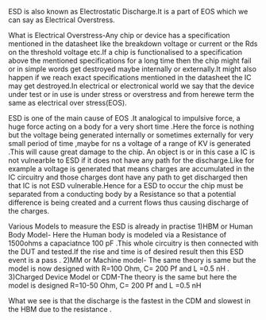 ESD is also known as Electrostatic Discharge.It is a part of EOS which we can say as Electrical Overstress.

What is Electrical Overstress-Any chip or device has a specification mentioned in the datasheet like the breakdown voltage or current or the Rds on the threshold voltage etc.If a chip is functionalised to a specification above the mentioned specifications for a long time then the chip might fail or in simple words get destroyed maybe internally or externally.It might also happen if we reach exact specifications mentioned in the datasheet the IC may get destroyed.In electrical or electronical world we say that the device under test or in use is under stress or overstress and from herewe term the same as electrical over stress(EOS). 

ESD is one of the main cause of EOS .It analogical to impulsive force, a huge force acting on a body for a very short time .Here the force is nothing but the voltage being generated internally or sometimes externally for very small period of time ,maybe for ns a voltage of a range of KV is generated .This will cause great damage to the chip.
An object is or in this case a IC is not vulnearble to ESD if it does not have any path for the discharge.Like for example a voltage is generated that means charges are accumulated in the IC circuitry and those charges dont have any path to get discharged then that IC is not ESD vulnerable.Hence for a ESD to occur the chip must be separated from a conducting body by a Resistance so that a potential difference is being created and a current flows thus causing discharge of the charges.

Various Models to measure the ESD is already in practise
1)HBM or Human Body Model- Here the Human body is modeled via a Resistance of 1500ohms a capaciatnce 100 pF .This whole circuitry is then connected with the DUT and tested.If the rise and time is of desired result then this ESD event is a pass .
2)MM or Machine model- The same theory is same but the model is now designed with R=100 Ohm, C= 200 Pf and L =0.5 nH .
3)Charged Device Model or CDM-The theory is the same but here the model is designed R=10-50 Ohm, C= 200 Pf and L =0.5 nH 

What we see is that the discharge is the fastest in the CDM and slowest in the HBM due to the resistance .
